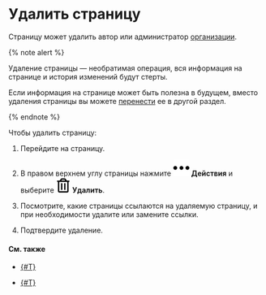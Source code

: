 # Удалить страницу

Страницу может удалить автор или администратор [организации](overview.md#access).

{% note alert %}

Удаление страницы — необратимая операция, вся информация на странице и история изменений будут стерты. 

Если информация на странице может быть полезна в будущем, вместо удаления страницы вы можете [перенести](page-management/move-page.md) ее в другой раздел. 

{% endnote %}

Чтобы удалить страницу:

1. Перейдите на страницу.

1. В правом верхнем углу страницы нажмите ![](../_assets/wiki/svg/actions-icon.svg) **Действия** и выберите ![](../_assets/wiki/svg/delete.svg) **Удалить**.

1. Посмотрите, какие страницы ссылаются на удаляемую страницу, и при необходимости удалите или замените ссылки.

1. Подтвердите удаление.

#### См. также

- [{#T}](page-management/move-page.md)

- [{#T}](page-management/edit-owner.md)
